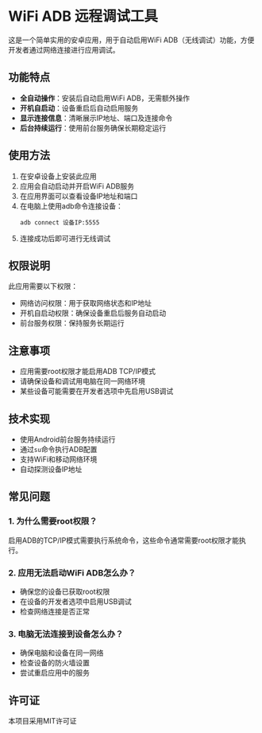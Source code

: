 # WiFi ADB 远程调试工具

这是一个简单实用的安卓应用，用于自动启用WiFi ADB（无线调试）功能，方便开发者通过网络连接进行应用调试。

## 功能特点

- **全自动操作**：安装后自动启用WiFi ADB，无需额外操作
- **开机自启动**：设备重启后自动启用服务
- **显示连接信息**：清晰展示IP地址、端口及连接命令
- **后台持续运行**：使用前台服务确保长期稳定运行

## 使用方法

1. 在安卓设备上安装此应用
2. 应用会自动启动并开启WiFi ADB服务
3. 在应用界面可以查看设备IP地址和端口
4. 在电脑上使用adb命令连接设备：
   ```
   adb connect 设备IP:5555
   ```
5. 连接成功后即可进行无线调试

## 权限说明

此应用需要以下权限：
- 网络访问权限：用于获取网络状态和IP地址
- 开机自启动权限：确保设备重启后服务自动启动
- 前台服务权限：保持服务长期运行

## 注意事项

- 应用需要root权限才能启用ADB TCP/IP模式
- 请确保设备和调试用电脑在同一网络环境
- 某些设备可能需要在开发者选项中先启用USB调试

## 技术实现

- 使用Android前台服务持续运行
- 通过`su`命令执行ADB配置
- 支持WiFi和移动网络环境
- 自动探测设备IP地址

## 常见问题

### 1. 为什么需要root权限？

启用ADB的TCP/IP模式需要执行系统命令，这些命令通常需要root权限才能执行。

### 2. 应用无法启动WiFi ADB怎么办？

- 确保您的设备已获取root权限
- 在设备的开发者选项中启用USB调试
- 检查网络连接是否正常

### 3. 电脑无法连接到设备怎么办？

- 确保电脑和设备在同一网络
- 检查设备的防火墙设置
- 尝试重启应用中的服务

## 许可证

本项目采用MIT许可证 